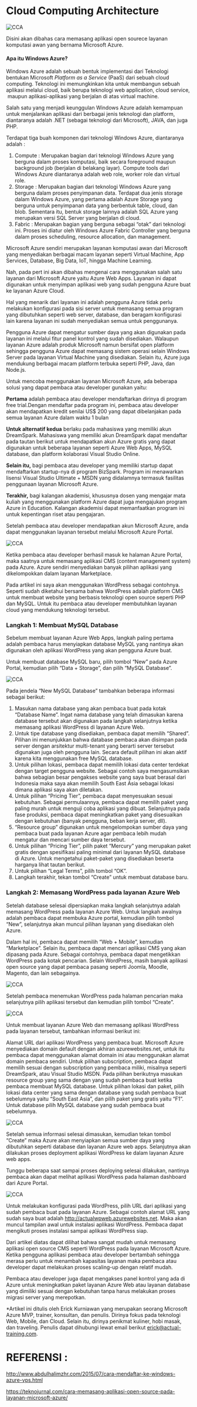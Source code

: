 ﻿Cloud Computing Architecture 
============================
![CCA](https://github.com/riskalest/tct/blob/master/minggu-03/TCT.jpeg)

Disini akan dibahas cara memasang aplikasi open sourece layanan komputasi awan yang bernama Microsoft Azure.

#### **Apa itu Windows Azure?**

Windows Azure adalah sebuah bentuk implementasi dari Teknologi bentukan Microsoft <i>Platform as a Service</i> (PaaS) dari sebuah cloud computing. Teknologi ini memungkinkan kita 
untuk membangun sebuah aplikasi melalui cloud, baik berupa teknologi web application, cloud service, &nbsp;maupun aplikasi-aplikasi yang berjalan di atas virtual machine.

Salah satu yang menjadi keunggulan Windows Azure adalah kemampuan untuk menjalankan aplikasi dari berbagai jenis teknologi dan platform, diantaranya adalah .NET (sebagai teknologi dari Microsoft), JAVA, dan juga PHP.

Terdapat tiga buah komponen dari teknologi Windows Azure, diantaranya adalah :
1. Compute : Merupakan bagian dari teknologi Windows Azure yang berguna dalam proses komputasi, baik secara foreground maupun background job (berjalan di belakang layar). Compute tools 
	 dari Windows Azure diantaranya adalah web role, worker role dan virtual role.
2. Storage : Merupakan bagian dari teknologi Windows Azure yang berguna dalam proses penyimpanan data. Terdapat dua jenis storage dalam Windows Azure, yang pertama adalah Azure Storage yang 
	berguna untuk penyimpanan data yang berbentuk table, cloud, dan blob. Sementara itu, bentuk storage lainnya adalah SQL Azure yang merupakan versi SQL Server yang berjalan di cloud.
3. Fabric : Merupakan bagian yang berguna sebagai “otak” dari teknologi ini. Proses ini diatur oleh Windows Azure Fabric Controller yang berguna dalam proses scheduling, resource allocation, 
	dan management.
	
Microsoft Azure sendiri merupakan layanan komputasi awan dari Microsoft yang menyediakan berbagai macam layanan seperti Virtual Machine, App Services, Database, Big Data, IoT, hingga Machine Learning.

Nah, pada pert ini akan dibahas mengenai cara menggunakan salah satu layanan dari Microsoft Azure yaitu Azure Web Apps. Layanan ini dapat digunakan untuk menyimpan aplikasi web yang sudah pengguna Azure buat ke layanan Azure Cloud.

Hal yang menarik dari layanan ini adalah pengguna Azure tidak perlu melakukan konfigurasi pada sisi server untuk memasang semua program yang dibutuhkan seperti web server, database, dan beragam konfigurasi lain karena layanan ini sudah menyediakan semua untuk penggunanya.

Pengguna Azure dapat mengatur sumber daya yang akan digunakan pada layanan ini melalui fitur panel kontrol yang sudah disediakan. Walaupun layanan Azure adalah produk Microsoft namun bersifat open platform sehingga pengguna Azure dapat memasang sistem operasi selain Windows Server pada layanan Virtual Machine yang disediakan. Selain itu, Azure juga mendukung berbagai macam platform terbuka seperti PHP, Java, dan Node.js.	

Untuk mencoba menggunakan layanan Microsoft Azure, ada beberapa solusi yang dapat pembaca atau developer gunakan yaitu:

 **Pertama** adalah pembaca atau developer mendaftarkan dirinya di program free trial.Dengan mendaftar pada program ini, pembaca atau developer akan mendapatkan kredit senilai US$ 200 yang dapat dibelanjakan pada semua layanan Azure dalam waktu 1 bulan

**Untuk alternatif kedua** berlaku pada mahasiswa yang memiliki akun DreamSpark. Mahasiswa yang memiliki akun DreamSpark dapat mendaftar pada tautan berikut untuk mendapatkan akun Azure gratis yang dapat digunakan untuk beberapa layanan seperti Azure Web Apps, MySQL database, dan platform kolaborasi Visual Studio Online.

**Selain itu,** bagi pembaca atau developer yang memiliki startup dapat mendaftarkan startup-nya di program BizSpark. Program ini menawarkan lisensi Visual Studio Ultimate + MSDN yang didalamnya termasuk fasilitas penggunaan layanan Microsoft Azure.

**Terakhir,** bagi kalangan akademisi, khususnya dosen yang mengajar mata kuliah yang menggunakan platform Azure dapat juga mengajukan program Azure in Education. Kalangan akademisi dapat memanfaatkan program ini untuk kepentingan riset atau pengajaran.

Setelah pembaca atau developer mendapatkan akun Microsoft Azure, anda dapat menggunakan layanan tersebut melalui Microsoft Azure Portal.

![CCA](https://github.com/riskalest/tct/blob/master/minggu-03/langkah_1.jpg)

Ketika pembaca atau developer berhasil masuk ke halaman Azure Portal, maka saatnya untuk memasang aplikasi CMS (content management system) pada Azure. Azure sendiri menyediakan banyak pilihan aplikasi yang dikelompokkan dalam layanan Marketplace.

Pada artikel ini saya akan menggunakan WordPress sebagai contohnya. Seperti sudah diketahui bersama  bahwa WordPress adalah platform CMS untuk membuat website yang berbasis teknologi open source seperti PHP dan MySQL. Untuk itu pembaca atau developer membutuhkan layanan cloud yang mendukung teknologi tersebut.

### Langkah 1: Membuat MySQL Database

Sebelum membuat layanan Azure Web Apps, langkah paling pertama adalah pembaca harus menyiapkan database MySQL yang nantinya akan digunakan oleh aplikasi WordPress yang akan pengguna Azure buat.

Untuk membuat database MySQL baru, pilih tombol “New” pada Azure Portal, kemudian pilih “Data + Storage”, dan pilih “MySQL Database”.

![CCA](https://github.com/riskalest/tct/blob/master/minggu-03/langkah_1.jpg)

Pada jendela “New MySQL Database” tambahkan beberapa informasi sebagai berikut:

1. Masukan nama database yang akan pembaca buat pada kotak “Database Name”. Ingat nama database yang telah dimasukan karena database tersebut akan digunakan pada langkah selanjutnya ketika memasang aplikasi WordPress di layanan Azure Web.
2. Untuk tipe database yang disediakan, pembaca dapat memilih “Shared”. Pilihan ini menunjukkan bahwa database pembaca akan disimpan pada server dengan arsitektur multi-tenant yang berarti server tersebut digunakan juga oleh pengguna lain. Secara default pilihan ini akan aktif karena kita menggunakan free MySQL database.
3. Untuk pilihan lokasi, pembaca dapat memilih lokasi data center terdekat dengan target pengguna website. Sebagai contoh saya mengasumsikan bahwa sebagian besar pengakses website yang saya buat berasal dari Indonesia maka saya akan memilih South East Asia sebagai lokasi dimana aplikasi saya akan diletakan.
4. Untuk pilihan “Pricing Tier”, pembaca dapat menyesuakan sesuai kebutuhan. Sebagai permulaannya, pembaca dapat memilih paket yang paling murah untuk menguji coba aplikasi yang dibuat. Selanjutnya pada fase produksi, pembaca dapat meningkatkan paket yang disesuaikan dengan kebutuhan (banyak pengguna, beban kerja server, dll).
5. “Resource group” digunakan untuk mengelompokan sumber daya yang pembaca buat pada layanan Azure agar pembaca lebih mudah mengatur dan mencari sumber daya tersebut.
6. Untuk pilihan “Pricing Tier”, pilih paket “Mercury” yang merupakan paket gratis dengan spesifikasi paling minimal dari layanan MySQL database di Azure. Untuk mengetahui paket-paket yang disediakan beserta harganya lihat tautan berikut.
7. Untuk pilihan “Legal Terms”, pilih tombol “OK”.
8. Langkah terakhir, tekan tombol “Create” untuk membuat database baru.
	
### Langkah 2: Memasang WordPress pada layanan Azure Web

Setelah database selesai dipersiapkan maka langkah selanjutnya adalah memasang WordPress pada layanan Azure Web. Untuk langkah awalnya adalah pembaca dapat membuka Azure portal, kemudian pilih tombol “New”, selanjutnya akan muncul pilihan layanan yang disediakan oleh Azure.

Dalam hal ini, pembaca dapat memilih “Web + Mobile”, kemudian “Marketplace”. Selain itu, pembaca dapat mencari aplikasi CMS yang akan dipasang pada Azure. Sebagai contohnya, pembaca dapat mengetikkan WordPress pada kotak pencarian. Selain WordPress, masih banyak aplikasi open source yang dapat pembaca pasang seperti Joomla, Moodle, Magento, dan lain sebagainya.

![CCA](https://github.com/riskalest/tct/blob/master/minggu-03/langkah_2-1.jpg)

Setelah pembaca menemukan WordPress pada halaman pencarian maka selanjutnya pilih aplikasi tersebut dan kemudian pilih tombol “Create”.

![CCA](https://github.com/riskalest/tct/blob/master/minggu-03/langkah_2-2.jpg)

Untuk membuat layanan Azure Web dan memasang aplikasi WordPress pada layanan tersebut, tambahkan informasi berikut ini:

Alamat URL dari aplikasi WordPress yang pembaca buat. Microsoft Azure menyediakan domain default dengan akhiran azurewebsites.net, untuk itu pembaca dapat menggunakan alamat domain ini atau menggunakan alamat domain pembaca sendiri.
Untuk pilihan subscription, pembaca dapat memilih sesuai dengan subscription yang pembaca miliki, misalnya seperti DreamSpark, atau Visual Studio MSDN.
Pada pilihan berikutnya masukan resource group yang sama dengan yang sudah pembaca buat ketika pembaca membuat MySQL database.
Untuk pilihan lokasi dan paket, pilih lokasi data center yang sama dengan database yang sudah pembaca buat sebelumnya yaitu “South East Asia”, dan pilih paket yang gratis yaitu “F1”.
Untuk database pilih MySQL database yang sudah pembaca buat sebelumnya.

![CCA](https://github.com/riskalest/tct/blob/master/minggu-03/langkah_2-3.jpg)

Setelah semua informasi selesai dimasukan, kemudian tekan tombol “Create” maka Azure akan menyiapkan semua sumber daya yang dibutuhkan seperti database dan layanan Azure web apps. Selanjutnya akan dilakukan proses deployment aplikasi WordPress ke dalam layanan Azure web apps.

Tunggu beberapa saat sampai proses deploying selesai dilakukan, nantinya pembaca akan dapat melihat aplikasi WordPress pada halaman dashboard dari Azure Portal.

![CCA](https://github.com/riskalest/tct/blob/master/minggu-03/langkah_2-4.jpg)

Untuk melakukan konfigurasi pada WordPress, pilih URL dari aplikasi yang sudah pembaca buat pada layanan Azure. Sebagai contoh alamat URL yang sudah saya buat adalah http://actualwpweb.azurewebsites.net. Maka akan muncul tampilan awal untuk instalasi aplikasi WordPress. Pembaca dapat mengikuti proses instalasi sampai aplikasi WordPress siap.

Dari artikel diatas dapat dilihat bahwa sangat mudah untuk memasang aplikasi open source CMS seperti WordPress pada layanan Microsoft Azure. Ketika pengguna aplikasi pembaca atau developer bertambah sehingga merasa perlu untuk menambah kapasitas layanan maka pembaca atau developer dapat melakukan proses scaling-up dengan relatif mudah.

Pembaca atau developer juga dapat mengakses panel kontrol yang ada di Azure untuk meningkatkan paket layanan Azure Web atau layanan database yang dimiliki sesuai dengan kebutuhan tanpa harus melakukan proses migrasi server yang merepotkan.

*Artikel ini ditulis oleh Erick Kurniawan yang merupakan seorang Microsoft Azure MVP, trainer, konsultan, dan penulis. Dirinya fokus pada teknologi Web, Mobile, dan Cloud. Selain itu, dirinya penikmat kuliner, hobi masak, dan traveling. Penulis dapat dihubungi lewat email berikut erick@actual-training.com.


REFERENSI :
===========

http://www.abdulhalimzhr.com/2015/07/cara-mendaftar-ke-windows-azure-vps.html

https://teknojurnal.com/cara-memasang-aplikasi-open-source-pada-layanan-microsoft-azure/





